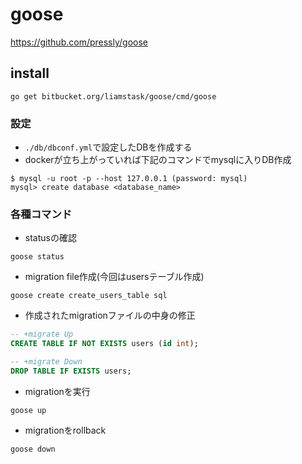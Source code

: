 # goose
https://github.com/pressly/goose

## install
```
go get bitbucket.org/liamstask/goose/cmd/goose
```

### 設定
- `./db/dbconf.yml`で設定したDBを作成する
- dockerが立ち上がっていれば下記のコマンドでmysqlに入りDB作成
```
$ mysql -u root -p --host 127.0.0.1 (password: mysql)
mysql> create database <database_name>
```

### 各種コマンド
- statusの確認
```
goose status
```

- migration file作成(今回はusersテーブル作成)
```
goose create create_users_table sql
```

- 作成されたmigrationファイルの中身の修正
```sql
-- +migrate Up
CREATE TABLE IF NOT EXISTS users (id int);

-- +migrate Down
DROP TABLE IF EXISTS users;
```

- migrationを実行
```
goose up
```

- migrationをrollback
```
goose down
```
